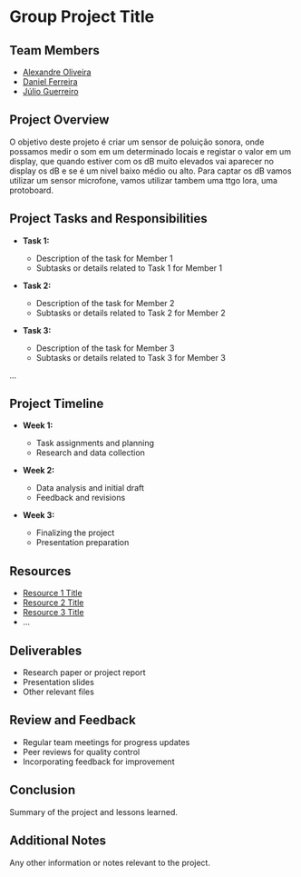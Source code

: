 # Group Project Title
 
## Team Members
- [Alexandre Oliveira](https://github.com/alexandreloliveira77)
- [Daniel Ferreira](https://github.com/cfrsantos7)
- [Júlio Guerreiro](https://github.com/julioguerreiro)
 
 
## Project Overview
O objetivo deste projeto é criar um sensor de poluição sonora, onde possamos medir o som em um determinado locais e registar o valor em um display, que quando estiver com os dB muito elevados vai aparecer no display os dB e se é um nivel baixo médio ou alto. Para captar os dB vamos utilizar um sensor microfone, vamos utilizar tambem uma ttgo lora, uma protoboard.
 
## Project Tasks and Responsibilities
- **Task 1:**
  - Description of the task for Member 1
  - Subtasks or details related to Task 1 for Member 1
 
- **Task 2:**
  - Description of the task for Member 2
  - Subtasks or details related to Task 2 for Member 2
 
- **Task 3:**
  - Description of the task for Member 3
  - Subtasks or details related to Task 3 for Member 3
 
...
 
## Project Timeline
- **Week 1:**
  - Task assignments and planning
  - Research and data collection
 
- **Week 2:**
  - Data analysis and initial draft
  - Feedback and revisions
 
- **Week 3:**
  - Finalizing the project
  - Presentation preparation
 
## Resources
- [Resource 1 Title](link_to_resource_1)
- [Resource 2 Title](link_to_resource_2)
- [Resource 3 Title](link_to_resource_3)
- ...
 
## Deliverables
- Research paper or project report
- Presentation slides
- Other relevant files
 
## Review and Feedback
- Regular team meetings for progress updates
- Peer reviews for quality control
- Incorporating feedback for improvement
 
## Conclusion
Summary of the project and lessons learned.
 
## Additional Notes
Any other information or notes relevant to the project.